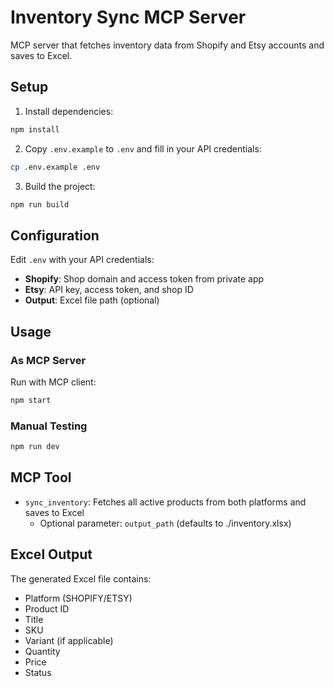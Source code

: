 # Inventory Sync MCP Server

MCP server that fetches inventory data from Shopify and Etsy accounts and saves to Excel.

## Setup

1. Install dependencies:
```bash
npm install
```

2. Copy `.env.example` to `.env` and fill in your API credentials:
```bash
cp .env.example .env
```

3. Build the project:
```bash
npm run build
```

## Configuration

Edit `.env` with your API credentials:

- **Shopify**: Shop domain and access token from private app
- **Etsy**: API key, access token, and shop ID
- **Output**: Excel file path (optional)

## Usage

### As MCP Server
Run with MCP client:
```bash
npm start
```

### Manual Testing
```bash
npm run dev
```

## MCP Tool

- `sync_inventory`: Fetches all active products from both platforms and saves to Excel
  - Optional parameter: `output_path` (defaults to ./inventory.xlsx)

## Excel Output

The generated Excel file contains:
- Platform (SHOPIFY/ETSY)
- Product ID
- Title
- SKU
- Variant (if applicable)
- Quantity
- Price
- Status